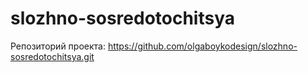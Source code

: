 # slozhno-sosredotochitsya

Репозиторий проекта: https://github.com/olgaboykodesign/slozhno-sosredotochitsya.git
